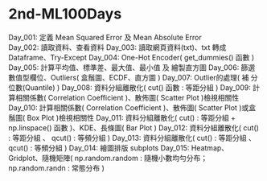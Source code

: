 # 2nd-ML100Days
   
Day_001: 定義 Mean Squared Error 及 Mean Absolute Error  
Day_002: 讀取資料、查看資料
Day_003: 讀取網頁資料(txt)、txt 轉成 Dataframe、Try-Except
Day_004: One-Hot Encoder( get_dummies() 函數 )
Day_005: 計算平均值、標準差、最大值、最小值 及 繪製直方圖
Day_006: 篩選數值型欄位、Outliers( 盒鬚圖、ECDF、直方圖 )
Day_007: Outlier的處理( 補 分位數(Quantile) )
Day_008: 資料分組離散化( cut() 函數 : 等距分組 )
Day_009: 計算相關係數( Correlation Coefficient )、散佈圖( Scatter Plot )檢視相關性
Day_010: 計算相關係數( Correlation Coefficient )、散佈圖( Scatter Plot )或盒鬚圖( Box Plot )檢視相關性
Day_011: 資料分組離散化( cut() : 等距分組 + np.linspace() 函數 )、KDE、長條圖( Bar Plot )
Day_012: 資料分組離散化( cut() : 等距分組 、 qcut() : 等頻分組 )
Day_013: 資料分組離散化( cut() : 等距分組 、 qcut() : 等頻分組 )
Day_014: 繪圖排版 subplots 
Day_015: Heatmap、Gridplot、隨機矩陣( np.random.random : 隨機小數均勻分布；np.random.randn : 常態分布 ) 
